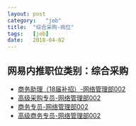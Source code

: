 ```yaml
---
layout:	post
category:	"job"
title:	"综合采购-岗位"
tags:	[job]
date:	2018-04-02
---
```

## 网易内推职位类别：综合采购
- [商务助理（18届补招）-网络管理部002](http://bole.netease.com/position/h5/detail.do?id=9703&rcode=D1O21582aT)
- [高级采购专员-网络管理部002](http://bole.netease.com/position/h5/detail.do?id=9405&rcode=D1O21582aT)
- [商务专员-网络管理部002](http://bole.netease.com/position/h5/detail.do?id=9322&rcode=D1O21582aT)
- [高级商务专员-网络管理部002](http://bole.netease.com/position/h5/detail.do?id=9089&rcode=D1O21582aT)
